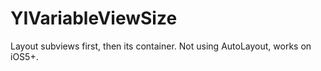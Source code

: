 YIVariableViewSize
==================

Layout subviews first, then its container. Not using AutoLayout, works on iOS5+.
